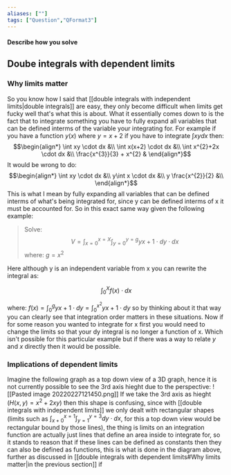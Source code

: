 ```yaml
---
aliases: [""]
tags: ["Question","QFormat3"]
---
```


#### Describe how you solve
## Doube integrals with dependent limits
### Why limits matter
So you know how I said that [[double integrals with independent limits|double integrals]] are easy, they only become difficult when limits get fucky well that's what this is about. What it essentially comes down to is the fact that to integrate something you have to fully expand all variables that can be defined interms of the variable your integrating for. For example if you have a function $y(x)$ where $y = x+2$ if you have to integrate $\int xy dx$ then:
$$\begin{align*}
\int xy \cdot dx &\\
\int x(x+2) \cdot dx &\\
\int x^{2}+2x \cdot dx &\\
\frac{x^{3}}{3} + x^{2} & 
\end{align*}$$
It would be wrong to do:
$$\begin{align*}
\int xy \cdot dx &\\
y\int x \cdot dx &\\
y \frac{x^{2}}{2} &\\
\end{align*}$$
This is what I mean by fully expanding all variables that can be defined interms of what's being integrated for, since y can be defined interms of x it must be accounted for. So in this exact same way given the following example:
> Solve:
> $$ V = \int^{x=X}_{x=0} \int^{y=g}_{y=0} yx+1 \cdot dy \cdot dx $$
> where: $g = x^{2}$

Here although y is an independent variable from x you can rewrite the integral as:

$$ \int^{X}_{0} f(x) \cdot dx $$

where: $f(x) = \int^{g}_{0} yx+1 \cdot dy= \int^{x^{2}}_{0} yx+1 \cdot dy$ so by thinking about it that way you can clearly see that integration order matters in these situations. Now if for some reason you wanted to integrate for x first you would need to change the limits so that your dy integral is no longer a function of x. Which isn't possible for this particular example but if there was a way to relate $y$ and $x$ directly then it would be possible.

### Implications of dependent limits
Imagine the following graph as a top down view of a 3D graph, hence it is not currently possible to see the 3rd axis hieght due to the perspective:
![[Pasted image 20220227121450.png]]
If we take the 3rd axis as hieght ($H(x,y) = x^{2} + 2xy$) then this shape is confusing, since with [[double integrals with independent limits]] we only dealt with rectangular shapes (limits such as $\int^{x=1}_{x+0}\int^{y=3}_{y=1}dy\cdot dx$, for this a top down view would be rectangular bound by those lines), the thing is limits on an integration function are actually just lines that define an area inside to integrate for, so it stands to reason that if these lines can be defined as constants then they can also be defined as functions, this is what is done in the diagram above, further as discussed in [[double integrals with dependent limits#Why limits matter|in the previous section]] if 